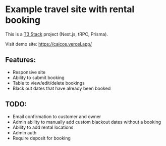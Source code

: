 # Example travel site with rental booking

This is a [T3 Stack](https://create.t3.gg/) project (Next.js, tRPC, Prisma).

Visit demo site: https://caicos.vercel.app/

## Features:
 - Responsive site
 - Ability to submit booking
 - Table to view/edit/delete bookings
 - Black out dates that have already been booked
 
 ## TODO:
- Email confirmation to customer and owner
- Admin ability to manually add custom blackout dates without a booking
- Ability to add rental locations
- Admin auth
- Require deposit for booking
